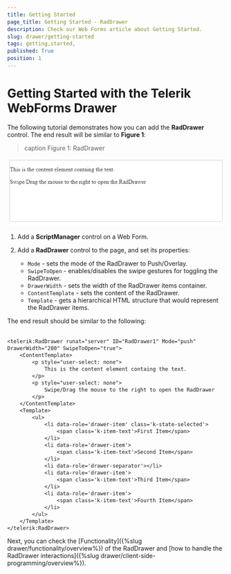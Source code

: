```yaml
---
title: Getting Started 
page_title: Getting Started - RadDrawer
description: Check our Web Forms article about Getting Started.
slug: drawer/getting-started
tags: getting,started,
published: True
position: 1
---
```


# Getting Started with the Telerik WebForms Drawer


The following tutorial demonstrates how you can add the **RadDrawer** control. The end result will be similar to **Figure 1**:

>caption Figure 1: RadDrawer 

![webforms-drawer-getting-started](images/drawer-getting-started.gif "drawer-getting-started")

1. Add a **ScriptManager** control on a Web Form.


1. Add a **RadDrawer** control to the page, and set its properties:

    * `Mode` - sets the mode of the RadDrawer to Push/Overlay.
    * `SwipeToOpen` - enables/disables the swipe gestures for toggling the RadDrawer.
    * `DrawerWidth` - sets the width of the RadDrawer items container.
    * `ContentTemplate` - sets the content of the RadDrawer.
    * `Template` - gets a hierarchical HTML structure that would represent the RadDrawer items.


The end result should be similar to the following:

````ASP.NET

<telerik:RadDrawer runat="server" ID="RadDrawer1" Mode="push" DrawerWidth="200" SwipeToOpen="true">
    <ContentTemplate>
        <p style="user-select: none">
            This is the content element containg the text.
        </p>
        <p style="user-select: none">
            Swipe/Drag the mouse to the right to open the RadDrawer
        </p>
    </ContentTemplate>
    <Template>
        <ul> 
            <li data-role='drawer-item' class='k-state-selected'>
                <span class='k-item-text'>First Item</span>
            </li> 
            <li data-role='drawer-item'>
                <span class='k-item-text'>Second Item</span>
            </li> 
            <li data-role='drawer-separator'></li> 
            <li data-role='drawer-item'>
                <span class='k-item-text'>Third Item</span>
            </li> 
            <li data-role='drawer-item'>
                <span class='k-item-text'>Fourth Item</span>
            </li> 
        </ul>
    </Template>
</telerik:RadDrawer>

````

Next, you can check the [Functionality]({%slug drawer/functionality/overview%}) of the RadDrawer and [how to handle the RadDrawer interactions]({%slug drawer/client-side-programming/overview%}).
